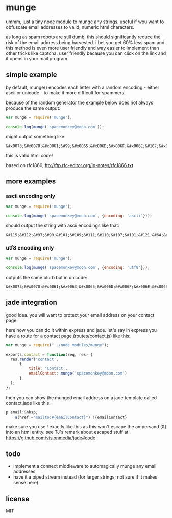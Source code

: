 # munge

ummm, just a tiny node module to munge any strings. useful if wou want to obfuscate email addresses to valid, numeric html characters.

as long as spam robots are still dumb, this should significantly reduce the risk of the email address being harvested. i bet you get 60% less spam and this method is even more user friendly and way easier to implement than other tricks like captcha. user friendly because you can click on the link and it opens in your mail program.

## simple example

by default, munge() encodes each letter with a random encoding - either ascii or unicode - to make it more difficult for spammers.

because of the random generator the example below does not always produce the same output:


``` js
var munge = require('munge');

console.log(munge('spacemonkey@moon.com'));
```

might output something like:
```
&#x0073;&#x0070;&#x0061;&#99;&#x0065;&#x006D;&#x006F;&#x006E;&#107;&#x0065;&#x0079;&#x0040;&#x006D;&#111;&#x006F;&#110;&#46;&#99;&#x006F;&#x006D;
```

this is valid html code!

based on rfc1866, ftp://ftp.rfc-editor.org/in-notes/rfc1866.txt

## more examples

### ascii encoding only

``` js
var munge = require('munge');

console.log(munge('spacemonkey@moon.com', {encoding: 'ascii'}));
```

should output the string with ascii encodings like that:
```
&#115;&#112;&#97;&#99;&#101;&#109;&#111;&#110;&#107;&#101;&#121;&#64;&#109;&#111;&#111;&#110;&#46;&#99;&#111;&#109;
```

### utf8 encoding only

``` js
var munge = require('munge');

console.log(munge('spacemonkey@moon.com', {encoding: 'utf8'}));
```

outputs the same blurb but in unicode:
```
&#x0073;&#x0070;&#x0061;&#x0063;&#x0065;&#x006D;&#x006F;&#x006E;&#x006B;&#x0065;&#x0079;&#x0040;&#x006D;&#x006F;&#x006F;&#x006E;&#x002E;&#x0063;&#x006F;&#x006D;
```

## jade integration

good idea. you will want to protect your email address on your contact page.

here how you can do it within express and jade. let's say in express you have a route for a contact page (routes/contact.js) like this:

``` js
var munge = require("../node_modules/munge");

exports.contact = function(req, res) {
  res.render('contact',
      {
          title: 'Contact',
          emailContact: munge('spacemonkey@moon.com')
      }
  );
};
```

then you can show the munged email address on a jade template called contact.jade like this:

``` js
p email:&nbsp;
    a(href!="mailto:#{emailContact}") !{emailContact}
```

make sure you use ! exactly like this as this won't escape the ampersand (&) into an html entity. see TJ's remark about escaped stuff at https://github.com/visionmedia/jade#code


## todo

* implement a connect middleware to automagically munge any email addresses
* have it a piped stream instead (for larger strings; not sure if it makes sense here)

## license

MIT